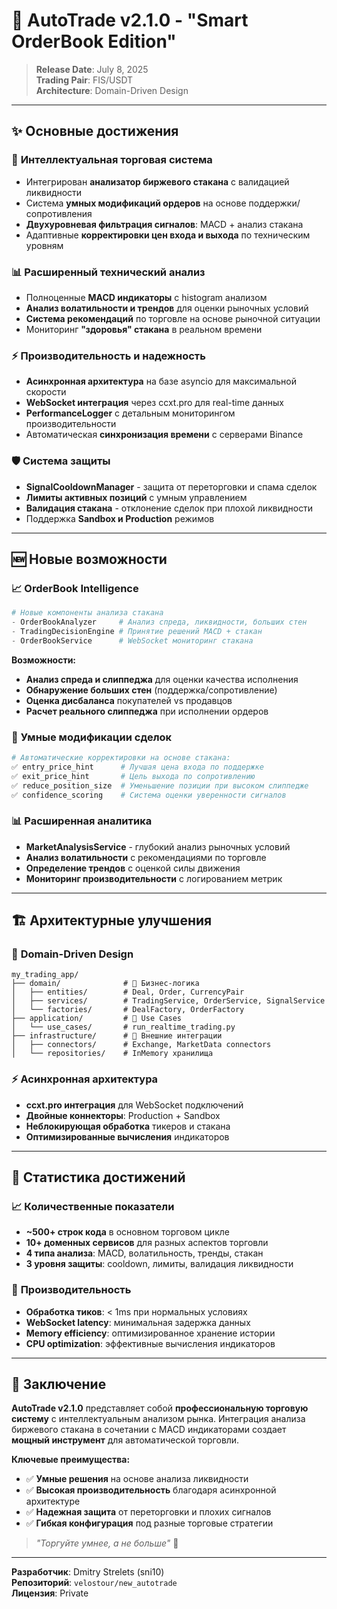 # 🚀 AutoTrade v2.1.0 - "Smart OrderBook Edition"

> **Release Date**: July 8, 2025  
> **Trading Pair**: FIS/USDT  
> **Architecture**: Domain-Driven Design  

---

## ✨ Основные достижения

### 🧠 **Интеллектуальная торговая система**
- Интегрирован **анализатор биржевого стакана** с валидацией ликвидности
- Система **умных модификаций ордеров** на основе поддержки/сопротивления  
- **Двухуровневая фильтрация сигналов**: MACD + анализ стакана
- Адаптивные **корректировки цен входа и выхода** по техническим уровням

### 📊 **Расширенный технический анализ**
- Полноценные **MACD индикаторы** с histogram анализом
- **Анализ волатильности и трендов** для оценки рыночных условий
- **Система рекомендаций** по торговле на основе рыночной ситуации
- Мониторинг **"здоровья" стакана** в реальном времени

### ⚡ **Производительность и надежность**
- **Асинхронная архитектура** на базе asyncio для максимальной скорости
- **WebSocket интеграция** через ccxt.pro для real-time данных
- **PerformanceLogger** с детальным мониторингом производительности
- Автоматическая **синхронизация времени** с серверами Binance

### 🛡️ **Система защиты**
- **SignalCooldownManager** - защита от переторговки и спама сделок
- **Лимиты активных позиций** с умным управлением
- **Валидация стакана** - отклонение сделок при плохой ликвидности
- Поддержка **Sandbox и Production** режимов

---

## 🆕 Новые возможности

### 📈 **OrderBook Intelligence**
```python
# Новые компоненты анализа стакана
- OrderBookAnalyzer     # Анализ спреда, ликвидности, больших стен
- TradingDecisionEngine # Принятие решений MACD + стакан  
- OrderBookService      # WebSocket мониторинг стакана
```

**Возможности:**
- **Анализ спреда и слиппеджа** для оценки качества исполнения
- **Обнаружение больших стен** (поддержка/сопротивление)
- **Оценка дисбаланса** покупателей vs продавцов
- **Расчет реального слиппеджа** при исполнении ордеров

### 🎯 **Умные модификации сделок**
```python
# Автоматические корректировки на основе стакана:
✅ entry_price_hint      # Лучшая цена входа по поддержке
✅ exit_price_hint       # Цель выхода по сопротивлению  
✅ reduce_position_size  # Уменьшение позиции при высоком слиппедже
✅ confidence_scoring    # Система оценки уверенности сигналов
```

### 📊 **Расширенная аналитика**
- **MarketAnalysisService** - глубокий анализ рыночных условий
- **Анализ волатильности** с рекомендациями по торговле
- **Определение трендов** с оценкой силы движения
- **Мониторинг производительности** с логированием метрик

---

## 🏗️ **Архитектурные улучшения**

### 🎯 **Domain-Driven Design**
```
my_trading_app/
├── domain/              # 🧠 Бизнес-логика
│   ├── entities/        # Deal, Order, CurrencyPair
│   ├── services/        # TradingService, OrderService, SignalService
│   └── factories/       # DealFactory, OrderFactory
├── application/         # 🚀 Use Cases
│   └── use_cases/       # run_realtime_trading.py
├── infrastructure/      # 🔌 Внешние интеграции
│   ├── connectors/      # Exchange, MarketData connectors  
│   └── repositories/    # InMemory хранилища
```

### ⚡ **Асинхронная архитектура**
- **ccxt.pro интеграция** для WebSocket подключений
- **Двойные коннекторы**: Production + Sandbox  
- **Неблокирующая обработка** тикеров и стакана
- **Оптимизированные вычисления** индикаторов

---

## 🎯 **Статистика достижений**

### 📈 **Количественные показатели**
- **~500+ строк кода** в основном торговом цикле
- **10+ доменных сервисов** для разных аспектов торговли
- **4 типа анализа**: MACD, волатильность, тренды, стакан
- **3 уровня защиты**: cooldown, лимиты, валидация ликвидности

### 🔄 **Производительность**
- **Обработка тиков**: < 1ms при нормальных условиях  
- **WebSocket latency**: минимальная задержка данных
- **Memory efficiency**: оптимизированное хранение истории
- **CPU optimization**: эффективные вычисления индикаторов

---

## 💎 **Заключение**

**AutoTrade v2.1.0** представляет собой **профессиональную торговую систему** с интеллектуальным анализом рынка. Интеграция анализа биржевого стакана в сочетании с MACD индикаторами создает **мощный инструмент** для автоматической торговли.

**Ключевые преимущества:**
- ✅ **Умные решения** на основе анализа ликвидности
- ✅ **Высокая производительность** благодаря асинхронной архитектуре  
- ✅ **Надежная защита** от переторговки и плохих сигналов
- ✅ **Гибкая конфигурация** под разные торговые стратегии

> *"Торгуйте умнее, а не больше"* 🎯

---

**Разработчик**: Dmitry Strelets (sni10)  
**Репозиторий**: `velostour/new_autotrade`  
**Лицензия**: Private
